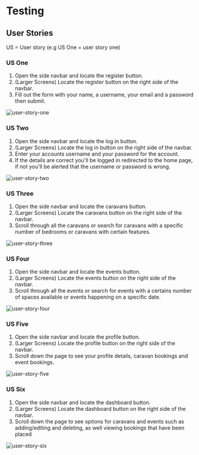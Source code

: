 # Testing
## User Stories
US = User story (e.g US One = user story one)
### US One
1. Open the side navbar and locate the register button.
2. (Larger Screens) Locate the register button on the right side of the navbar.
3. Fill out the form with your name, a username, your email and a password then submit.

![user-story-one](images/us-one.PNG)

### US Two
1. Open the side navbar and locate the log in button.
2. (Larger Screens) Locate the log in button on the right side of the navbar.
3. Enter your accounts username and your password for the account.
4. If the details are correct you'll be logged in redirected to the home page, if not you'll be alerted that the username or password is wrong.

![user-story-two](images/us-two.PNG)

### US Three
1. Open the side navbar and locate the caravans button.
2. (Larger Screens) Locate the caravans button on the right side of the navbar.
3. Scroll through all the caravans or search for caravans with a specific number of bedrooms or caravans with certain features.

![user-story-three](images/us-three.PNG)

### US Four
1. Open the side navbar and locate the events button.
2. (Larger Screens) Locate the events button on the right side of the navbar.
3. Scroll through all the events or search for events with a certains number of spaces available or events happening on a specific date.

![user-story-four](images/us-four.PNG)

### US Five
1. Open the side navbar and locate the profile button.
2. (Larger Screens) Locate the profile button on the right side of the navbar.
3. Scroll down the page to see your profile details, caravan bookings and event bookings.

![user-story-five](images/us-five.PNG)

### US Six
1. Open the side navbar and locate the dashboard button.
2. (Larger Screens) Locate the dashboard button on the right side of the navbar.
3. Scroll down the page to see options for caravans and events such as adding/editing and deleting, as well viewing bookings that have been placed

![user-story-six](images/us-six.PNG)